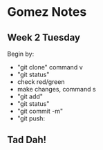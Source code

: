 # Gomez Notes
## Week 2 Tuesday
Begin  by:
- "git clone" command v
- "git status"
- check red/green
- make changes, command s
- "git add"
- "git status"
- "git commit -m"
- "git push:
## Tad Dah!